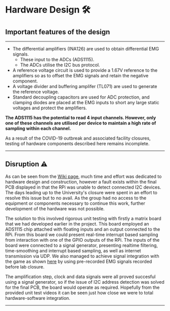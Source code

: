 # Hardware Design :hammer_and_wrench:

## Important features of the design

---

* The differential amplifiers (INA126) are used to obtain differential EMG signals.
   * These input to the ADCs (ADS1115).
   * The ADCs utilise the I2C bus protocol.
* A reference voltage circuit is used to provide a 1.67V reference to the amplifiers so as to offset the EMG signals and retain the negative component.
* A voltage divider and buffering amplifer (TL071) are used to generate the reference voltage.
* Standard decoupling capacitors are used for ADC protection, and clamping diodes are placed at the EMG inputs to short any large static voltages and protect the amplifiers. 


**The ADS1115 has the potential to read 4 input channels. However, only one of these channels are utilised per device to maintain a high rate of sampling within each channel.**

As a result of the COVID-19 outbreak and associated facility closures, testing of hardware components described here remains incomplete.

---

## Disruption :warning: 

As can be seen from the [Wiki page](https://github.com/TheUltraSoundGuys/RTEP/wiki), much time and effort was dedicated to hardware design and construction, however a fault exists within the final PCB displayed in that the RPi was unable to detect connected I2C devices. The days leading up to the University's closure were spent in an effort to resolve this issue but to no avail. As the group had no access to the equipment or components necessary to continue this work, further development of the hardware was not possible.

The solution to this involved rigorous unit testing with firstly a matrix board that we had developed earlier in the project. This board employed an ADS1115 chip attached with floating inputs and an output connected to the RPi. From this board we could present real-time interrupt based sampling from interaction with one of the GPIO outputs of the RPi. The inputs of the board were connected to a signal generator, presenting realtime filtering, time-smoothing and interrupt based sampling, as well as internet transmission via UDP. We also managed to achieve signal integration with the game as shown [here](https://www.youtube.com/watch?v=rDG5sTIDT1k) by using pre-recorded EMG signals recorded before lab closure.

The amplification step, clock and data signals were all proved succesful using a signal generator, so if the issue of I2C address detection was solved for the final PCB, the board would operate as required. Hopefully from the provided unit test videos it can be seen just how close we were to total hardware-software integration. 

---
